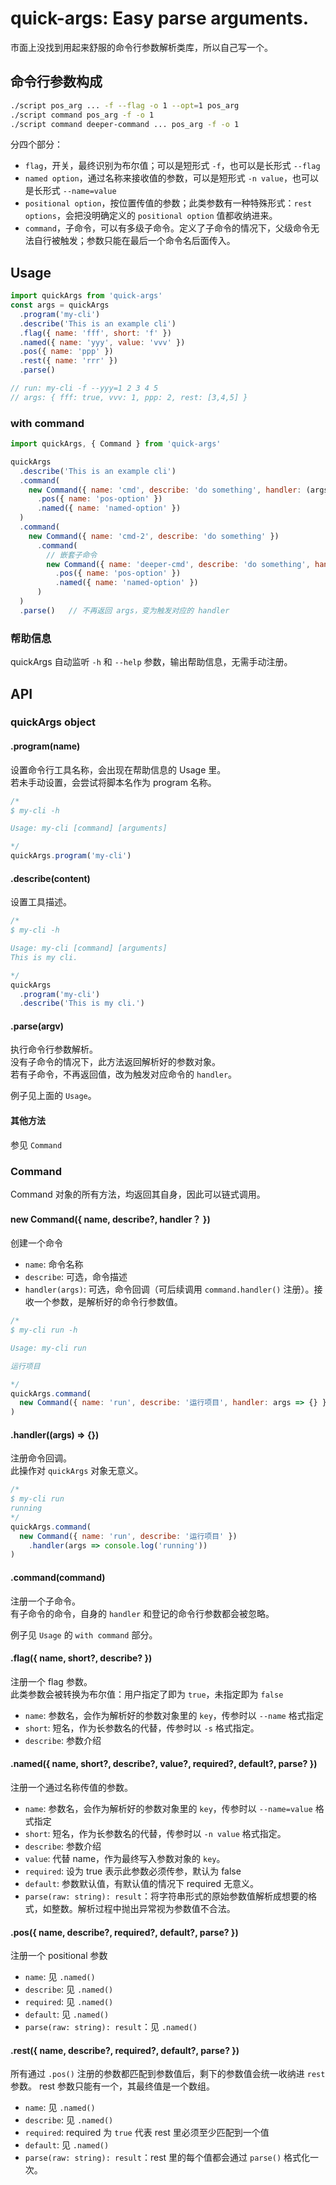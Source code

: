# quick-args: Easy parse arguments.
市面上没找到用起来舒服的命令行参数解析类库，所以自己写一个。


## 命令行参数构成
```sh
./script pos_arg ... -f --flag -o 1 --opt=1 pos_arg
./script command pos_arg -f -o 1
./script command deeper-command ... pos_arg -f -o 1
```

分四个部分：
- `flag`，开关，最终识别为布尔值；可以是短形式 `-f`，也可以是长形式 `--flag`
- `named option`，通过名称来接收值的参数，可以是短形式 `-n value`，也可以是长形式 `--name=value`
- `positional option`，按位置传值的参数；此类参数有一种特殊形式：`rest options`，会把没明确定义的 `positional option` 值都收纳进来。
- `command`，子命令，可以有多级子命令。定义了子命令的情况下，父级命令无法自行被触发；参数只能在最后一个命令名后面传入。


## Usage
```js
import quickArgs from 'quick-args'
const args = quickArgs
  .program('my-cli')
  .describe('This is an example cli')
  .flag({ name: 'fff', short: 'f' })
  .named({ name: 'yyy', value: 'vvv' })
  .pos({ name: 'ppp' })
  .rest({ name: 'rrr' })
  .parse()

// run: my-cli -f --yyy=1 2 3 4 5
// args: { fff: true, vvv: 1, ppp: 2, rest: [3,4,5] }
```

### with command
```js
import quickArgs, { Command } from 'quick-args'

quickArgs
  .describe('This is an example cli')
  .command(
    new Command({ name: 'cmd', describe: 'do something', handler: (args) => {} })
      .pos({ name: 'pos-option' })
      .named({ name: 'named-option' })
  )
  .command(
    new Command({ name: 'cmd-2', describe: 'do something' })
      .command(
        // 嵌套子命令
        new Command({ name: 'deeper-cmd', describe: 'do something', handler: (args) => {} })
          .pos({ name: 'pos-option' })
          .named({ name: 'named-option' })
      )
  )
  .parse()   // 不再返回 args，变为触发对应的 handler
```

### 帮助信息
quickArgs 自动监听 `-h` 和 `--help` 参数，输出帮助信息，无需手动注册。


## API

### quickArgs object

#### .program(name)
设置命令行工具名称，会出现在帮助信息的 Usage 里。  
若未手动设置，会尝试将脚本名作为 program 名称。

```js
/*
$ my-cli -h

Usage: my-cli [command] [arguments]

*/
quickArgs.program('my-cli')   
```

#### .describe(content)
设置工具描述。

```js
/*
$ my-cli -h

Usage: my-cli [command] [arguments]
This is my cli.

*/
quickArgs
  .program('my-cli')
  .describe('This is my cli.')
```

#### .parse(argv)
执行命令行参数解析。  
没有子命令的情况下，此方法返回解析好的参数对象。  
若有子命令，不再返回值，改为触发对应命令的 `handler`。

例子见上面的 `Usage`。

#### 其他方法
参见 `Command`


### Command
Command 对象的所有方法，均返回其自身，因此可以链式调用。

#### new Command({ name, describe?, handler？ })
创建一个命令

- `name`: 命令名称
- `describe`: 可选，命令描述
- `handler(args)`: 可选，命令回调（可后续调用 `command.handler()` 注册）。接收一个参数，是解析好的命令行参数值。

```js
/*
$ my-cli run -h

Usage: my-cli run

运行项目

*/
quickArgs.command(
  new Command({ name: 'run', describe: '运行项目', handler: args => {} })
)
```

#### .handler((args) => {})
注册命令回调。  
此操作对 `quickArgs` 对象无意义。

```js
/*
$ my-cli run
running
*/
quickArgs.command(
  new Command({ name: 'run', describe: '运行项目' })
    .handler(args => console.log('running'))
)
```

#### .command(command)
注册一个子命令。  
有子命令的命令，自身的 `handler` 和登记的命令行参数都会被忽略。

例子见 `Usage` 的 `with command` 部分。

#### .flag({ name, short?, describe? })
注册一个 flag 参数。  
此类参数会被转换为布尔值：用户指定了即为 `true`，未指定即为 `false`

- `name`: 参数名，会作为解析好的参数对象里的 `key`，传参时以 `--name` 格式指定
- `short`: 短名，作为长参数名的代替，传参时以 `-s` 格式指定。
- `describe`: 参数介绍

#### .named({ name, short?, describe?, value?, required?, default?, parse? })
注册一个通过名称传值的参数。  

- `name`: 参数名，会作为解析好的参数对象里的 `key`，传参时以 `--name=value` 格式指定
- `short`: 短名，作为长参数名的代替，传参时以 `-n value` 格式指定。
- `describe`: 参数介绍
- `value`: 代替 name，作为最终写入参数对象的 `key`。
- `required`: 设为 true 表示此参数必须传参，默认为 false
- `default`: 参数默认值，有默认值的情况下 required 无意义。
- `parse(raw: string): result`：将字符串形式的原始参数值解析成想要的格式，如整数。解析过程中抛出异常视为参数值不合法。

#### .pos({ name, describe?, required?, default?, parse? })
注册一个 positional 参数

- `name`: 见 `.named()`
- `describe`: 见 `.named()`
- `required`: 见 `.named()`
- `default`: 见 `.named()`
- `parse(raw: string): result`：见 `.named()`

#### .rest({ name, describe?, required?, default?, parse? })
所有通过 `.pos()` 注册的参数都匹配到参数值后，剩下的参数值会统一收纳进 `rest` 参数。
rest 参数只能有一个，其最终值是一个数组。

- `name`: 见 `.named()`
- `describe`: 见 `.named()`
- `required`: required 为 `true` 代表 rest 里必须至少匹配到一个值
- `default`: 见 `.named()`
- `parse(raw: string): result`：rest 里的每个值都会通过 `parse()` 格式化一次。
